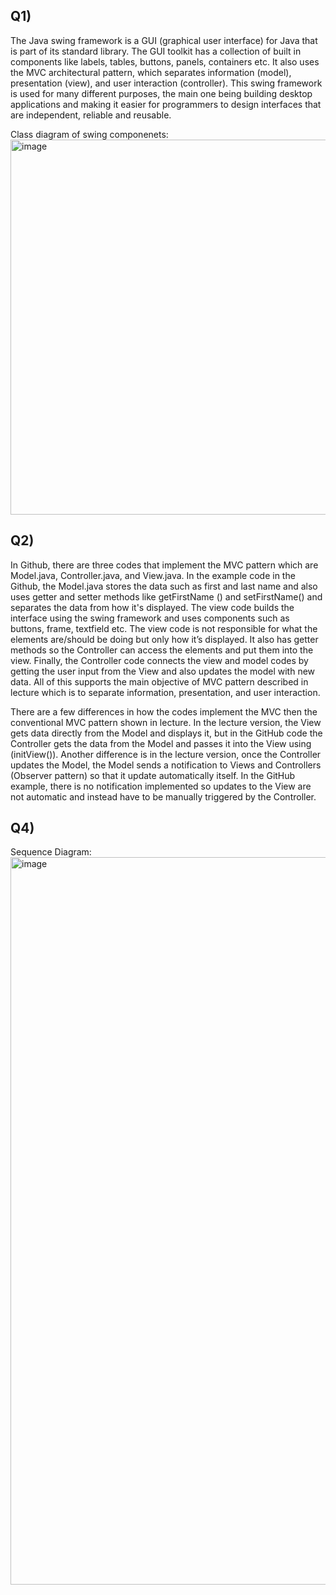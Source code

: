 

## Q1)
The Java swing framework is a GUI (graphical user interface) for Java that is part of its standard library. The GUI toolkit has a collection of built in components like labels, tables, buttons, panels, containers etc. It also uses the MVC architectural pattern, which separates information (model), presentation (view), and user interaction (controller). This swing framework is used for many different purposes, the main one being building desktop applications and making it easier for programmers to design interfaces that are independent, reliable and reusable. 

Class diagram of swing componenets: <img width="1236" height="600" alt="image" src="https://github.com/user-attachments/assets/240ac710-b0ee-4595-9a64-f971be695939" />

## Q2)
In Github, there are three codes that implement the MVC pattern which are Model.java, Controller.java, and View.java. In the example code in the Github, the Model.java stores the data such as first and last name and also uses getter and setter methods like getFirstName () and setFirstName() and separates the data from how it's displayed. The view code builds the interface using the swing framework and uses components such as buttons, frame, textfield etc. The view code is not responsible for what the elements are/should be doing but only how it’s displayed. It also has getter methods so the Controller can access the elements and put them into the view. Finally, the Controller code connects the view and model codes by getting the user input from the View and also updates the model with new data. All of this supports the main objective of MVC pattern described in lecture which is to separate information, presentation, and user interaction.

There are a few differences in how the codes implement the MVC then the conventional MVC pattern shown in lecture. In the lecture version, the View gets data directly from the Model and displays it, but in the GitHub code the Controller gets the data from the Model and passes it into the View using (initView()). Another difference is in the lecture version, once the Controller updates the Model, the Model sends a notification to Views and Controllers (Observer pattern) so that it update automatically itself. In the GitHub example, there is no notification implemented so updates to the View are not automatic and instead have to be manually triggered by the Controller. 

## Q4)
Sequence Diagram: <img width="1052" height="1164" alt="image" src="https://github.com/user-attachments/assets/63a6b045-4ec6-49f0-91f5-bab2ac4fcdfe" />

